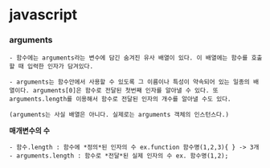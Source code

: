 # javascript

### arguments
	- 함수에는 arguments라는 변수에 담긴 숨겨진 유사 배열이 있다. 이 배열에는 함수를 호출할 때 입력한 인자가 담겨있다. 

	- arguments는 함수안에서 사용할 수 있도록 그 이름이나 특성이 약속되어 있는 일종의 배열이다. arguments[0]은 함수로 전달된 첫번째 인자를 알아낼 수 있다. 또 arguments.length를 이용해서 함수로 전달된 인자의 개수를 알아낼 수도 있다. 

	(arguments는 사실 배열은 아니다. 실제로는 arguments 객체의 인스턴스다.)



**매개변수의 수**
	
	- 함수.length : 함수에 *정의*된 인자의 수 ex.function 함수명(1,2,3){ } -> 3개
	- arguments.length : 함수로 *전달*된 실제 인자의 수 ex. 함수명(1,2);
